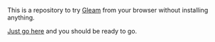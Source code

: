 This is a repository to try [Gleam](https://github.com/gleam-lang/gleam) from your browser without installing anything.

[Just go here](https://gitpod.io/#https://github.com/codec-abc/gitpod-gleam) and you should be ready to go.